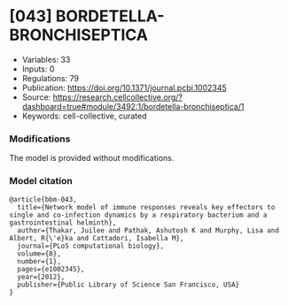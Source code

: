 # \[043\] BORDETELLA-BRONCHISEPTICA

 - Variables: 33
 - Inputs: 0
 - Regulations: 79
 - Publication: https://doi.org/10.1371/journal.pcbi.1002345
 - Source: https://research.cellcollective.org/?dashboard=true#module/3492:1/bordetella-bronchiseptica/1
 - Keywords: cell-collective, curated


### Modifications

The model is provided without modifications.

### Model citation

```
@article{bbm-043,
  title={Network model of immune responses reveals key effectors to single and co-infection dynamics by a respiratory bacterium and a gastrointestinal helminth},
  author={Thakar, Juilee and Pathak, Ashutosh K and Murphy, Lisa and Albert, R{\'e}ka and Cattadori, Isabella M},
  journal={PLoS computational biology},
  volume={8},
  number={1},
  pages={e1002345},
  year={2012},
  publisher={Public Library of Science San Francisco, USA}
}
```

